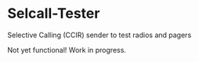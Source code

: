 # Selcall-Tester
Selective Calling (CCIR) sender to test radios and pagers

Not yet functional!
Work in progress.
